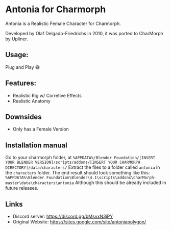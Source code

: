 # Antonia for Charmorph

Antonia is a Realistic Female Character for Charmorph.

Developed by Olaf Delgado-Friedrichs in 2010, it was ported to CharMorph by Upliner.


## Usage:

 Plug and Play 😄

## Features:

* Realistic Rig w/ Corretive Effects
* Realistic Anatomy

## Downsides

* Only has a Female Version

## Installation manual

Go to your charmorph folder, at `%APPDATA%/Blender Foundation/[INSERT YOUR BLENDER VERSION]/scripts/addons/[INSERT YOUR CHARMORPH DIRECTORY]/data/characters/` 
Extract the files to a folder called `antonia` in the `characters` folder. The end result should look something like this:
`%APPDATA%\Blender Foundation\Blender\4.1\scripts\addons\CharMorph-master\data\characters\antonia`
Although this should be already included in future releases.
## Links

* Discord server: https://discord.gg/bMsvxN3jPY
* Original Website: https://sites.google.com/site/antoniapolygon/